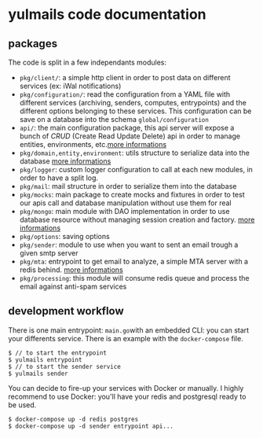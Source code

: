 # yulmails code documentation

## packages

The code is split in a few independants modules: 

* `pkg/client/`: a simple http client in order to post data on different services (ex: iWal notifications)
* `pkg/configuration/`: read the configuration from a YAML file with different services (archiving, senders, computes, entrypoints) and the different options belonging to these services. This configuration can be save on a database into the schema `global/configuration`
* `api/`: the main configuration package, this api server will expose a bunch of *CRUD* (Create Read Update Delete) api in order to manage entities, environments, etc.[more informations](./modules/api.md) 
* `pkg/domain,entity,environment`: utils structure to serialize data into the database [more informations](./modules/domain-entity-environment.md)
* `pkg/logger`: custom logger configuration to call at each new modules, in order to have a split log.
* `pkg/mail`: mail structure in order to serialize them into the database
* `pkg/mocks`: main package to create mocks and fixtures in order to test our apis call and database manipulation without use them for real
* `pkg/mongo`: main module with DAO implementation in order to use database resource without managing session creation and factory. [more informations](./modules/mongo.md)
* `pkg/options`: saving options 
* `pkg/sender`: module to use when you want to sent an email trough a given smtp server
* `pkg/mta`: entrypoint to get email to analyze, a simple MTA server with a redis behind. [more informations](./modules/mta)
* `pkg/processing`: this module will consume redis queue and process the email against anti-spam services

## development workflow

There is one main entrypoint: `main.go`with an embedded CLI: you can start your differents service.
There is an example with the `docker-compose` file.

```shell
$ // to start the entrypoint
$ yulmails entrypoint 
$ // to start the sender service
$ yulmails sender
```

You can decide to fire-up your services with Docker or manually. I highly recommend to use Docker: you'll have your redis and postgresql ready to be used. 

```
$ docker-compose up -d redis postgres
$ docker-compose up -d sender entrypoint api...
```